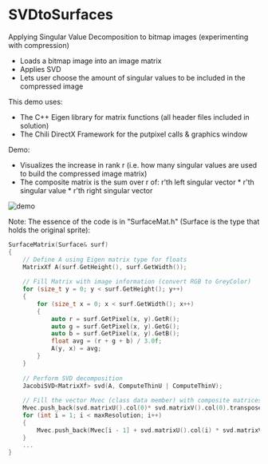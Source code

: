 # SVDtoSurfaces
Applying Singular Value Decomposition to bitmap images (experimenting with compression)
* Loads a bitmap image into an image matrix
* Applies SVD
* Lets user choose the amount of singular values to be included in the compressed image

This demo uses:
* The C++ Eigen library for matrix functions (all header files included in solution)
* The Chili DirectX Framework for the putpixel calls & graphics window

Demo:
* Visualizes the increase in rank r (i.e. how many singular values are used to build the compressed image matrix)
* The composite matrix is the sum over r of: r'th left singular vector * r'th singular value * r'th right singular vector

![demo](svd_dog_demo1.gif)

Note:
The essence of the code is in "SurfaceMat.h" (Surface is the type that holds the original sprite):
```cpp
SurfaceMatrix(Surface& surf)
{
    // Define A using Eigen matrix type for floats
    MatrixXf A(surf.GetHeight(), surf.GetWidth());
    
    // Fill Matrix with image information (convert RGB to GreyColor)
    for (size_t y = 0; y < surf.GetHeight(); y++)
    {
        for (size_t x = 0; x < surf.GetWidth(); x++)
        {
            auto r = surf.GetPixel(x, y).GetR();
            auto g = surf.GetPixel(x, y).GetG();
            auto b = surf.GetPixel(x, y).GetB();
            float avg = (r + g + b) / 3.0f;
            A(y, x) = avg;
        }
    }
    
    // Perform SVD decomposition
    JacobiSVD<MatrixXf> svd(A, ComputeThinU | ComputeThinV);
    
    // Fill the vector Mvec (class data member) with composite matrices with increasing rank
    Mvec.push_back(svd.matrixU().col(0)* svd.matrixV().col(0).transpose()* svd.singularValues()(0));
    for (int i = 1; i < maxResolution; i++)
    {
        Mvec.push_back(Mvec[i - 1] + svd.matrixU().col(i) * svd.matrixV().col(i).transpose() * svd.singularValues()(i));
    }
    ...
}
```
